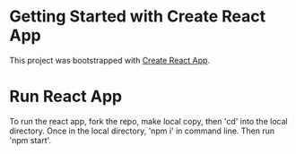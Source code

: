 # Getting Started with Create React App

This project was bootstrapped with [Create React App](https://github.com/facebook/create-react-app).

# Run React App

To run the react app, fork the repo, make local copy, then 'cd' into the local directory.
Once in the local directory, 'npm i' in command line. Then run 'npm start'.
